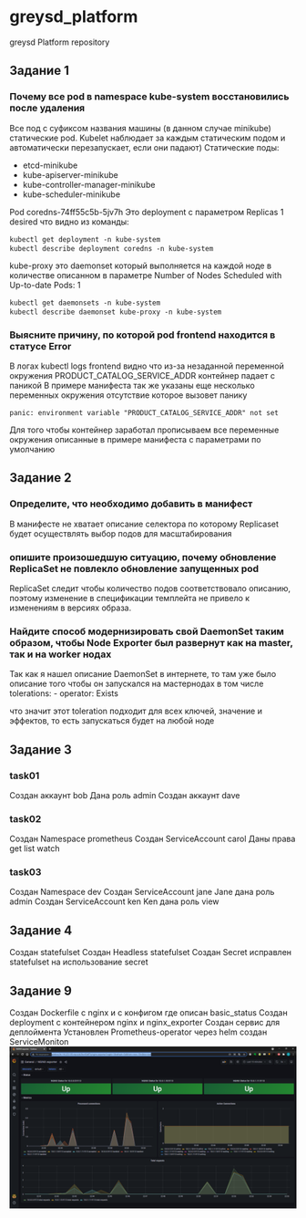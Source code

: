 # greysd_platform
greysd Platform repository

## Задание 1

### Почему все pod в namespace kube-system восстановились после удаления

Все под с суфиксом названия машины (в данном случае minikube) статические pod. Kubelet наблюдает за каждым статическим подом и автоматически перезапускает, если они падают)
Статические поды:
* etcd-minikube
* kube-apiserver-minikube
* kube-controller-manager-minikube
* kube-scheduler-minikube

Pod coredns-74ff55c5b-5jv7h Это deployment c параметром Replicas 1 desired что видно из команды:

```
kubectl get deployment -n kube-system
kubectl describe deployment coredns -n kube-system
```

kube-proxy это daemonset который выполняется на каждой ноде в количестве описанном в параметре
Number of Nodes Scheduled with Up-to-date Pods: 1

```
kubectl get daemonsets -n kube-system
kubectl describe daemonset kube-proxy -n kube-system
```

### Выясните причину, по которой pod  frontend  находится в статусе  Error

В логах kubectl logs frontend видно что из-за незаданной переменной окружения PRODUCT_CATALOG_SERVICE_ADDR контейнер падает с паникой
В примере манифеста так же указаны еще несколько переменных окружения отсутствие которое вызовет панику

```
panic: environment variable "PRODUCT_CATALOG_SERVICE_ADDR" not set
```

Для того чтобы контейнер заработал прописываем все переменные окружения описанные в примере манифеста с параметрами по умолчанию

## Задание 2

### Определите, что необходимо добавить в манифест

В манифесте не хватает описание селектора по которому Replicaset будет осуществлять выбор подов для масштабирования

###  опишите произошедшую ситуацию, почему обновление ReplicaSet не повлекло обновление запущенных pod

ReplicaSet следит чтобы количество подов соответствовало описанию, поэтому изменение в спецификации темплейта не привело к изменениям в версиях образа.

### Найдите способ модернизировать свой DaemonSet таким образом, чтобы Node Exporter был развернут как на master, так и на worker нодах

Так как я нашел описание DaemonSet в интернете, то там уже было описание того чтобы он запускался на мастернодах в том числе
      tolerations:
      - operator: Exists

что значит этот toleration подходит для всех ключей, значение и эффектов, то есть запускаться будет на любой ноде

## Задание 3

### task01
Создан аккаунт bob
Дана роль admin
Создан аккаунт dave
### task02
Создан Namespace prometheus
Создан ServiceAccount carol
Даны права get list watch
### task03
Создан Namespace dev
Создан ServiceAccount jane
Jane дана роль admin
Создан ServiceAccount ken
Ken дана роль view


## Задание 4

Создан statefulset
Создан Headless statefulset
Создан Secret
исправлен statefulset на использование secret

## Задание 9

Создан Dockerfile с nginx и с конфигом где описан basic_status
Создан deployment с контейнером nginx и nginx_exporter
Создан сервис для деплоймента
Установлен Prometheus-operator через helm
создан ServiceMоniton
![Screenshot](kubernetes-monitoring/images/screenshot.png)

